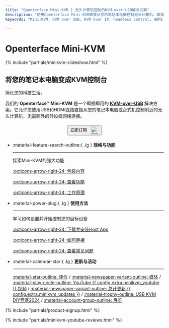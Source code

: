 ```yaml
---
title: "Openterface Mini-KVM | 无头计算机控制的KVM-over-USB解决方案"
description: "使用Openterface Mini-KVM直接从您的笔记本电脑控制无头计算机。即插即用的KVM-over-USB解决方案，支持HDMI，无需网络连接。非常适合开发者、IT专业人员和远程工作站。"
keywords: "Mini-KVM, KVM over USB, KVM over IP, headless control, HDMI KVM, USB KVM, KVM switch, KVM console, usb crash cart adapter, JetKVM, NanoKVM, KiwiKVM, PiKVM, plug and play KVM, VNC, computer peripherals"

---
```


# **Openterface Mini-KVM**

{% include "partials/minikvm-slideshow.html" %}

<div class="slogan-highlight">
  <h2 class="slogan-text">将您的笔记本电脑变成KVM控制台</h2>
  <div class="slogan-subtitle">简化您的科技生活。</div>
</div>

我们的 **Openterface™ Mini-KVM** 是一个即插即用的 [**KVM-over-USB**](/faq/kvm-over-usb/) 解决方案。它允许您使用USB和HDMI连接直接从您的笔记本电脑或台式机控制附近的无头计算机，无需额外的外设或网络连接。

<div style="text-align: center; margin: 20px 0;">
  <button class="md-button" onclick="window.open('{{ config.extra.minikvm_purchase_link }}', '_blank')">
    立即订购
    <img 
      class="skip-lightbox"
      src="https://assets.openterface.com/images/trademark/crowd-supply.svg" 
      alt="Crowd Supply" 
      style="vertical-align: middle; height: 26px; margin-left: 8px;">
  </button>
</div>

<div class="grid cards" markdown>

-   :material-feature-search-outline:{ .lg } __规格与功能__

    ---

    探索Mini-KVM的强大功能

    [:octicons-arrow-right-24: 包装内容](/product/minikvm/whats-in-the-box/)

    [:octicons-arrow-right-24: 查看功能](/product/minikvm/features)

    [:octicons-arrow-right-24: 工作原理](/faq/kvm-over-usb/)


-   :material-power-plug:{ .lg } __使用方法__

    ---

    学习如何设置并开始控制您的目标设备

    [:octicons-arrow-right-24: 下载并安装Host App](/app)

    [:octicons-arrow-right-24: 如何连接](/product/minikvm/how-to-connect)

    [:octicons-arrow-right-24: 查看常见问题](/faq)

</div>


<div class="grid cards" markdown>

-   :material-calendar-star:{ .lg } __更新与活动__

    ---

    [:material-star-outline: 评价](/product/minikvm/reviews/testimonials) / [:material-newspaper-variant-outline: 媒体](/product/minikvm/reviews/media) / [:material-play-circle-outline: YouTube {{ config.extra.minikvm_youtube }} 视频](/product/minikvm/reviews/youtube) / [:material-newspaper-variant-outline: 总计更新 {{ config.extra.minikvm_updates }}](/product/minikvm/updates) / [:material-trophy-outline: USB KVM DIY竞赛2024](/product/minikvm/updates) / [:material-account-group-outline: 展览](/product/minikvm/updates)

</div>

{% include "partials/product-signup.html" %}

{% include "partials/minikvm-youtube-reviews.html" %}